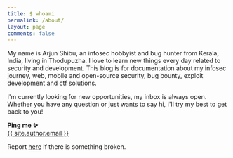 ```yaml
---
title: $ whoami
permalink: /about/
layout: page
comments: false
---
```


My name is Arjun Shibu, an infosec hobbyist and bug hunter from Kerala, India, living in Thodupuzha. I love to learn new things every day related to security and development. This blog is for documentation about my infosec journey, web, mobile and open-source security, bug bounty, exploit development and ctf solutions.

I'm currently looking for new opportunities, my inbox is always open. Whether you have any question or just wants to say hi, I'll try my best to get back to you!

**Ping me ✨**
<br>
<a href="mailto:{{ site.author.email }}" class="email-link">{{ site.author.email }}</a>

Report [here](https://github.com/arjunshibu/blog/issues/new) if there is something broken.
